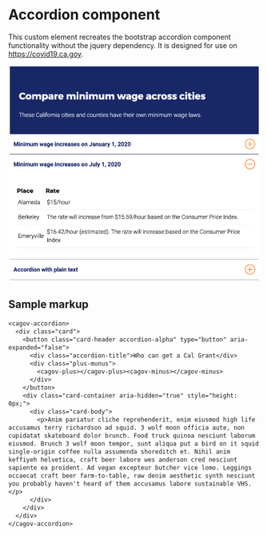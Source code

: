 # Accordion component

This custom element recreates the bootstrap accordion component functionality without the jquery dependency.
It is designed for use on https://covid19.ca.gov.

<img src="https://github.com/cagov/storybook-ca-gov/raw/main/packages/%40cagov/accordion/stories/accordion.png" />

## Sample markup

```
<cagov-accordion>
  <div class="card">
    <button class="card-header accordion-alpha" type="button" aria-expanded="false">
      <div class="accordion-title">Who can get a Cal Grant</div>
      <div class="plus-munus">
        <cagov-plus></cagov-plus><cagov-minus></cagov-minus>
      </div>
    </button>
    <div class="card-container aria-hidden="true" style="height: 0px;">
      <div class="card-body">
        <p>Anim pariatur cliche reprehenderit, enim eiusmod high life accusamus terry richardson ad squid. 3 wolf moon officia aute, non cupidatat skateboard dolor brunch. Food truck quinoa nesciunt laborum eiusmod. Brunch 3 wolf moon tempor, sunt aliqua put a bird on it squid single-origin coffee nulla assumenda shoreditch et. Nihil anim keffiyeh helvetica, craft beer labore wes anderson cred nesciunt sapiente ea proident. Ad vegan excepteur butcher vice lomo. Leggings occaecat craft beer farm-to-table, raw denim aesthetic synth nesciunt you probably haven't heard of them accusamus labore sustainable VHS.</p>
      </div>
    </div>
  </div>
</cagov-accordion>
```
